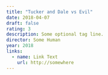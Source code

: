 ```yaml
---
title: "Tucker and Dale vs Evil"
date: 2018-04-07
draft: false
rating: 3
description: Some optional tag line.
director: Some Human
year: 2018
links:
  - name: Link Text
    url: http://somewhere
---
```

